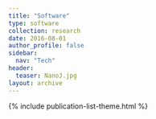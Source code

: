 ```yaml
---
title: "Software"
type: software
collection: research
date: 2016-08-01
author_profile: false
sidebar:
  nav: "Tech"
header:
  teaser: NanoJ.jpg
layout: archive
---
```


{% include publication-list-theme.html %}
